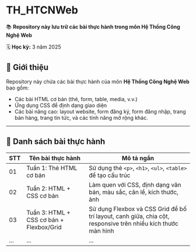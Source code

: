 # TH_HTCNWeb

📚 **Repository này lưu trữ các bài thực hành trong môn Hệ Thống Công Nghệ Web**  
 
🗓️ **Học kỳ:** 3 năm 2025  

## 📖 Giới thiệu

Repository này chứa các bài thực hành của môn **Hệ Thống Công Nghệ Web** bao gồm:
- Các bài HTML cơ bản (thẻ, form, table, media, v.v.)
- Ứng dụng CSS để định dạng giao diện
- Các bài nâng cao: layout website, form đăng ký, form đăng nhập, trang bán hàng, trang tin tức, và các tính năng mở rộng khác.

---

## 📝 Danh sách bài thực hành

| STT | Tên bài thực hành                  | Mô tả ngắn                          |
|-----|-------------------------------------|--------------------------------------|
| 01  | Tuần 1: Thẻ HTML cơ bản              | Sử dụng thẻ `<p>`, `<h1>`, `<ul>`, `<table>` để tạo cấu trúc |
| 02  | Tuần 2: HTML + CSS cơ bản             | Làm quen với CSS, định dạng văn bản, màu sắc, căn lề, kích thước, ảnh    |
| 03  | Tuần 3: HTML + CSS cơ bản + Flexbox/Grid | Sử dụng Flexbox và CSS Grid để bố trí layout, canh giữa, chia cột, responsive trên nhiều kích thước màn hình |
| ... | ...                                 | ...                                  |
